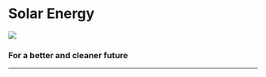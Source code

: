 <!DOCTYPE html>
<html lang="en">
  <head>
      <meta charset="UTF-8">
      <meta name="viewport" content="width=device-width, initial-scale=1.0">
      <link rel="stylesheet" href="external.css">
      <title>Solar energy</title>
  </head>
  <body>
      <h1 class="title">Solar Energy</h1>
      <img src="../Images/download.png">
      <h3>For a better and cleaner future</h3>
      <hr>
  </body>
</html>
